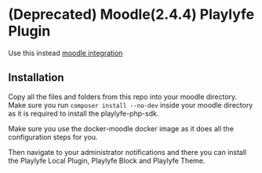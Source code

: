 # (Deprecated) Moodle(2.4.4) Playlyfe Plugin

Use this instead [moodle integration](https://github.com/pyros2097/moodle-integration)

## Installation
Copy all the files and folders from this repo into your moodle directory. Make sure you run ```composer install --no-dev``` inside your moodle directory as it is required to install the playlyfe-php-sdk.

Make sure you use the docker-moodle docker image as it does all the configuration steps for you.

Then navigate to your administrator notifications and there you can install the Playlyfe Local Plugin, Playlyfe Block and Playlyfe Theme.

